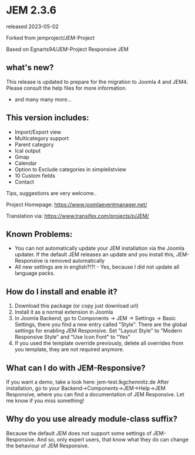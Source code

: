 # JEM 2.3.6
released 2023-05-02

Forked from jemproject/JEM-Project

Based on Egnarts94/JEM-Project Responsive JEM

## what's new?
This release is updated to prepare for the migration to Joomla 4 and JEM4.
Please consult the help files for more information.

- and many many more...

## This version includes:
- Import/Export view
- Multicategory support
- Parent category
- Ical output
- Gmap
- Calendar
- Option to Exclude categories in simplelistview
- 10 Custom fields
- Contact

Tips, suggestions are very welcome..

Project Homepage: https://www.joomlaeventmanager.net/

Translation via:  https://www.transifex.com/projects/p/JEM/

## Known Problems:
- You can not automatically update your JEM installation via the Joomla updater. If the default JEM releases an update and you install this, JEM-Responsive is removed automatically
- All new settings are in english?!?! - Yes, because I did not update all language packs.

## How do I install and enable it?
1. Download this package (or copy just download url)
2. Install it as a normal extension in Joomla
3. In Joomla Backend, go to Components -> JEM -> Settings -> Basic Settings, there you find a new entry called "Style". There are the global settings for enabling JEM Responsive. Set "Layout Style" to "Modern Responsive Style" and "Use Icon Font" to "Yes"
4. If you used the template override previously, delete all overrides from you template, they are not required anymore.

## What can I do with JEM-Responsive?
If you want a demo, take a look here: jem-test.lkgchemnitz.de 
After installation, go to your Backend->Components->JEM->Help->JEM Responsive, where you can find a documentation of JEM Responsive. Let me know if you miss something!

## Why do you use already module-class suffix?
Because the default JEM does not support some settings of JEM-Responsive. And so, only expert users, that know what they do can change the behaviour of JEM Responsive.
